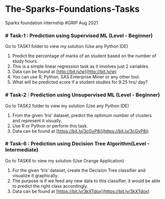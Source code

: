 # The-Sparks-Foundations-Tasks
Sparks foundation internship #GRIP Aug 2021 


### # Task-1 : Prediction using Supervised ML (Level - Beginner)
Go to TASK1 folder to view my solution (Use any Python IDE)

1. Predict the percentage of marks of an student based on the number of study hours.
1. This is a simple linear regression task as it involves just 2 variables.
1. Data can be found at [http://bit.ly/w](http://bit.ly/w)
1. You can use R, Python, SAS Enterprise Miner or any other tool.
1. What will be predicted score if a student studies for 9.25 hrs/ day?


### # Task-2 : Prediction using Unsupervised ML (Level - Beginner)
Go to TASK2 folder to view my solution (Use any Python IDE)

1. From the given ‘Iris’ dataset, predict the optimum number of clusters and represent it visually.
1. Use R or Python or perform this task.
1. Data can be found at [https://bit.ly/3cGyP8j](https://bit.ly/3cGyP8j)

### # Task-6 : Prediction using Decision Tree Algorithm(Level - Intermediate)
Go to TASK6 to view my solution (Use Orange Application)

1. For the given ‘Iris’ dataset, create the Decision Tree classifier and visualize it graphically.
1. The purpose is if we feed any new data to this classifier, it would be able to predict the right class accordingly.
1. Data can be found at [https://bit.ly/3kXTdox](https://bit.ly/3kXTdox)
